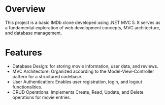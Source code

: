 # Overview
This project is a basic IMDb clone developed using .NET MVC 5. It serves as a fundamental exploration of web development concepts, MVC architecture, and database management.

# Features
- Database Design: for storing movie information, user data, and reviews.
- MVC Architecture: Organized according to the Model-View-Controller pattern for a structured codebase.
- User Authentication: Enables user registration, login, and logout functionalities.
- CRUD Operations: Implements Create, Read, Update, and Delete operations for movie entries.
